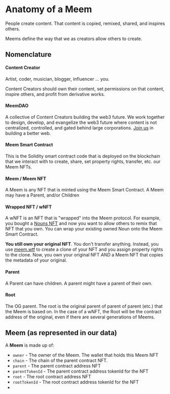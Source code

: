 # Anatomy of a Meem

People create content. That content is copied, remixed, shared, and inspires others.

Meems define the way that we as creators allow others to create.

## Nomenclature

#### Content Creator

Artist, coder, musician, blogger, influencer ... you.

Content Creators should own their content, set permissions on that content, inspire others, and profit from derivative works.

#### MeemDAO

A collective of Content Creators building the web3 future. We work together to design, develop, and evangelize the web3 future where content is not centralized, controlled, and gated behind large corporations. [Join us](https://meems.typeform.com/to/qQaM6q04) in building a better web.

#### Meem Smart Contract

This is the Solidity smart contract code that is deployed on the blockchain that we interact with to create, share, set property rights, transfer, etc. our Meem NFTs.

#### Meem / Meem NFT

A Meem is any NFT that is minted using the Meem Smart Contract. A Meem may have a Parent, and/or Children

#### Wrapped NFT / wNFT

A wNFT is an NFT that is "wrapped" into the Meem protocol. For example, you bought a [Nouns NFT](https://nouns.wtf/) and now you want to allow others to remix that NFT that you own. You can wrap your existing owned Noun onto the Meem Smart Contract.

**You still own your original NFT**. You don't transfer anything. Instead, you use [meem.wtf](https://meem.wtf) to create a clone of your NFT and you assign property rights to the clone. Now, you own your original NFT *AND* a Meem NFT that copies the metadata of your original.

#### Parent

A Parent can have children. A parent might have a parent of their own.

#### Root

The OG parent. The root is the original parent of parent of parent (etc.) that the Meem is based on. In the case of a wNFT, the Root will be the contract address of the original, even if there are several generations of Meems.

## Meem (as represented in our data)

A **Meem** is made up of:

* `owner` - The owner of the Meem. The wallet that holds this Meem NFT
* `chain` - The chain of the parent contract NFT.
* `parent` - The parent contract address NFT
* `parentTokenId` - The parent contract address tokenId for the NFT
* `root` - The root contract address NFT
* `rootTokenId` - The root contract address tokenId for the NFT
*